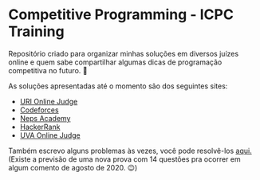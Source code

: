 # Competitive Programming - ICPC Training
Repositório criado para organizar minhas soluções em diversos juízes online e quem sabe compartilhar algumas dicas de programação competitiva no futuro. 🙂

As soluções apresentadas até o momento são dos seguintes sites:
- [URI Online Judge](https://www.urionlinejudge.com.br/)
- [Codeforces](https://codeforces.com/)
- [Neps Academy](https://neps.academy/)
- [HackerRank](https://www.hackerrank.com/)
- [UVA Online Judge](https://onlinejudge.org/)

Também escrevo alguns problemas às vezes, você pode resolvê-los [aqui.](https://www.urionlinejudge.com.br/judge/pt/problems/author/253) (Existe a previsão de uma nova prova com 14 questões pra ocorrer em algum comento de agosto de 2020. 😉)